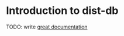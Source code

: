 # Introduction to dist-db

TODO: write [great documentation](http://jacobian.org/writing/what-to-write/)
